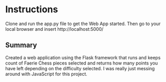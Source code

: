  # Instructions

Clone and run the app.py file to get the Web App started. Then go to your local browser and insert http://localhost:5000/

## Summary

Created a web application using the Flask framework that runs and keeps count of Faerie Chess pieces selected and returns how many points you have left depending on the difficulty selected. I was really just messing around with JavaScript for this project.
